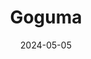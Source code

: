 ---
date: 2024-05-05
featured_image: Goguma-20240804-2.jpg
title: Goguma
description: 
tags: ["goguma"]
---